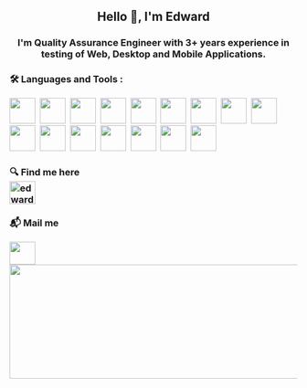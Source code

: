 <h2 align="center">Hello 👋, I'm Edward</h1>
<h3 align="center">I'm Quality Assurance Engineer with 3+ years experience in testing of Web, Desktop and Mobile Applications.</h3>


 ###   :hammer_and_wrench: Languages and Tools :
<img src="https://cdn.jsdelivr.net/gh/devicons/devicon/icons/github/github-original-wordmark.svg" width="45"/>&nbsp;
<img src="https://cdn.jsdelivr.net/gh/devicons/devicon/icons/javascript/javascript-original.svg" width="45"/>&nbsp;
<img src="https://cdn.jsdelivr.net/gh/devicons/devicon/icons/python/python-original-wordmark.svg" width="45"/>&nbsp;
<img src="https://cdn.jsdelivr.net/gh/devicons/devicon/icons/pycharm/pycharm-original.svg" width="45"/>&nbsp;
<img src="https://cdn.jsdelivr.net/gh/devicons/devicon/icons/mysql/mysql-plain-wordmark.svg" width="45"/>&nbsp;
<img src="https://cdn.jsdelivr.net/gh/devicons/devicon/icons/apple/apple-original.svg" width="45"/>&nbsp;
<img src="https://cdn.jsdelivr.net/gh/devicons/devicon/icons/android/android-plain.svg" width="45"/>&nbsp;
<img src="https://cdn.jsdelivr.net/gh/devicons/devicon/icons/selenium/selenium-original.svg"  width="45"/>&nbsp;
<img src="https://cdn.jsdelivr.net/gh/devicons/devicon/icons/webstorm/webstorm-original.svg" width="45"/>&nbsp;
<img src="https://cdn.jsdelivr.net/gh/devicons/devicon/icons/firefox/firefox-original.svg" width="45"/>&nbsp;
<img src="https://cdn.jsdelivr.net/gh/devicons/devicon/icons/safari/safari-original.svg" width="45"/>&nbsp;
<img src="https://cdn.jsdelivr.net/gh/devicons/devicon/icons/jira/jira-plain-wordmark.svg" width="45"/>&nbsp;
<img src="https://cdn.jsdelivr.net/gh/devicons/devicon/icons/slack/slack-original.svg" width="45"/>&nbsp;
<img src="https://cdn.jsdelivr.net/gh/devicons/devicon/icons/opera/opera-original.svg" width="45"/>&nbsp;
<img src="https://cdn.jsdelivr.net/gh/devicons/devicon/icons/chrome/chrome-original.svg" width="45"/>&nbsp;
<img src="https://cdn.jsdelivr.net/gh/devicons/devicon/icons/google/google-original.svg" width="45"/>&nbsp;

### :mag:  Find me here<div id="badges"> <a href="https://www.linkedin.com/in/edchernetsky/" target="blank"><img align="center" src="https://raw.githubusercontent.com/rahuldkjain/github-profile-readme-generator/master/src/images/icons/Social/linked-in-alt.svg" alt="edward chernetsky" height="40" width="45" /></a>
</p>

### 📬  Mail me<div id="badges">
<img src="https://cdn.jsdelivr.net/gh/devicons/devicon/icons/google/google-original.svg" height="40" width="45"/>

 
 
<img src= https://media.giphy.com/media/pOEbLRT4SwD35IELiQ/giphy.gif width="1000" height="200" >

  
  



